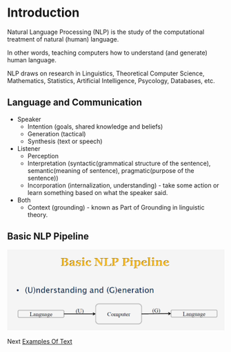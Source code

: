 # Introduction

Natural Language Processing (NLP) is the study of the computational treatment of natural (human) language.

In other words, teaching computers how to understand (and generate) human language.

NLP draws on research in Linguistics, Theoretical Computer Science, Mathematics, Statistics, Artificial Intelligence, Psycology, Databases, etc.

## Language and Communication

* Speaker
    - Intention (goals, shared knowledge and beliefs)
    - Generation (tactical)
    - Synthesis (text or speech)
* Listener
    - Perception
    - Interpretation (syntactic(grammatical structure of the sentence), semantic(meaning of sentence), pragmatic(purpose of the sentence))
    - Incorporation (internalization, understanding) - take some action or learn something based on what the speaker said.
*  Both
    - Context (grounding) - known as Part of Grounding in linguistic theory.

## Basic NLP Pipeline

![NLP Pipeline](img/01_basic_nlp_pipeline.png)


Next [Examples Of Text](01_02_examples_of_text.md)